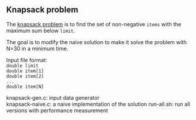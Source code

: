 ## Knapsack problem

The [knapsack problem](https://en.wikipedia.org/wiki/Knapsack_problem) is to find the set of non-negative `items` with the maximum sum below `limit`.

The goal is to modify the naive solution to make it solve the problem with N=30 in a minimum time.

Input file format:  
`double limit`  
`double item[1]`  
`double item[2]`  
`...`  
`double item[N]`

knapsack-gen.c: input data generator  
knapsack-naive.c: a naive implementation of the solution
run-all.sh: run all versions with performance measurement
